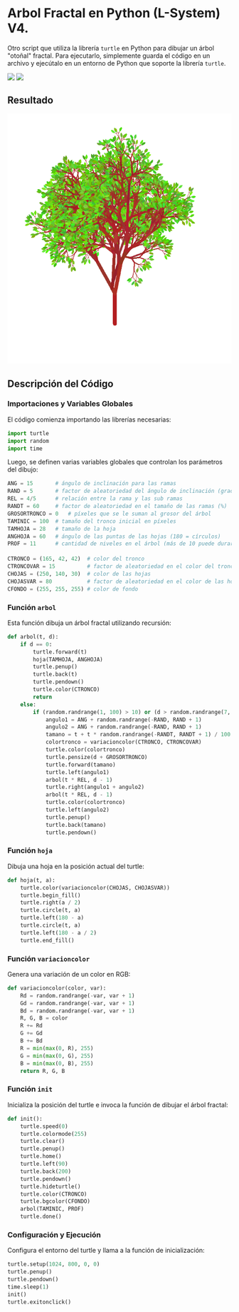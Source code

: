 # Arbol Fractal en Python (L-System) V4.

Otro script que utiliza la librería `turtle` en Python para dibujar un árbol "otoñal" fractal. 
Para ejecutarlo, simplemente guarda el código en un archivo y ejecútalo en un entorno de Python que soporte la librería `turtle`.

<span><img src="https://img.shields.io/badge/Python-FFD43B?style=for-the-badge&logo=python&logoColor=blue"/></span>
<span><img src="https://img.shields.io/badge/VSCode-0078D4?style=for-the-badge&logo=visual%20studio%20code&logoColor=white"/></span>

## Resultado
<img src="https://github.com/VintaBytes/Arbol-fractal-con-Python-v3/blob/main/lsystem-22.png?raw=true" width="640px">

## Descripción del Código

### Importaciones y Variables Globales

El código comienza importando las librerías necesarias:
```python
import turtle
import random
import time
```
Luego, se definen varias variables globales que controlan los parámetros del dibujo:
```python
ANG = 15       # ángulo de inclinación para las ramas
RAND = 5       # factor de aleatoriedad del ángulo de inclinación (grados)
REL = 4/5      # relación entre la rama y las sub ramas
RANDT = 60     # factor de aleatoriedad en el tamaño de las ramas (%)
GROSORTRONCO = 0   # píxeles que se le suman al grosor del árbol
TAMINIC = 100  # tamaño del tronco inicial en píxeles
TAMHOJA = 28   # tamaño de la hoja
ANGHOJA = 60   # ángulo de las puntas de las hojas (180 = círculos)
PROF = 11      # cantidad de niveles en el árbol (más de 10 puede durar mucho dibujándose)

CTRONCO = (165, 42, 42)  # color del tronco
CTRONCOVAR = 15          # factor de aleatoriedad en el color del tronco
CHOJAS = (250, 140, 30)  # color de las hojas
CHOJASVAR = 80           # factor de aleatoriedad en el color de las hojas
CFONDO = (255, 255, 255) # color de fondo
```

### Función `arbol`

Esta función dibuja un árbol fractal utilizando recursión:
```python
def arbol(t, d):
    if d == 0:
        turtle.forward(t)
        hoja(TAMHOJA, ANGHOJA)
        turtle.penup()
        turtle.back(t)
        turtle.pendown()
        turtle.color(CTRONCO)
        return
    else:
        if (random.randrange(1, 100) > 10) or (d > random.randrange(7, PROF)):
            angulo1 = ANG + random.randrange(-RAND, RAND + 1)
            angulo2 = ANG + random.randrange(-RAND, RAND + 1)
            tamano = t + t * random.randrange(-RANDT, RANDT + 1) / 100
            colortronco = variacioncolor(CTRONCO, CTRONCOVAR)
            turtle.color(colortronco)
            turtle.pensize(d + GROSORTRONCO)
            turtle.forward(tamano)
            turtle.left(angulo1)
            arbol(t * REL, d - 1)
            turtle.right(angulo1 + angulo2)
            arbol(t * REL, d - 1)
            turtle.color(colortronco)
            turtle.left(angulo2)
            turtle.penup()
            turtle.back(tamano)
            turtle.pendown()
```

### Función `hoja`

Dibuja una hoja en la posición actual del turtle:
```python
def hoja(t, a):
    turtle.color(variacioncolor(CHOJAS, CHOJASVAR))
    turtle.begin_fill()
    turtle.right(a / 2)
    turtle.circle(t, a)
    turtle.left(180 - a)
    turtle.circle(t, a)
    turtle.left(180 - a / 2)
    turtle.end_fill()
```

### Función `variacioncolor`

Genera una variación de un color en RGB:
```python
def variacioncolor(color, var):
    Rd = random.randrange(-var, var + 1)
    Gd = random.randrange(-var, var + 1)
    Bd = random.randrange(-var, var + 1)
    R, G, B = color
    R += Rd
    G += Gd
    B += Bd
    R = min(max(0, R), 255)
    G = min(max(0, G), 255)
    B = min(max(0, B), 255)
    return R, G, B
```

### Función `init`

Inicializa la posición del turtle e invoca la función de dibujar el árbol fractal:
```python
def init():
    turtle.speed(0)
    turtle.colormode(255)
    turtle.clear()
    turtle.penup()
    turtle.home()
    turtle.left(90)
    turtle.back(200)
    turtle.pendown()
    turtle.hideturtle()
    turtle.color(CTRONCO)
    turtle.bgcolor(CFONDO)
    arbol(TAMINIC, PROF)
    turtle.done()
```

### Configuración y Ejecución

Configura el entorno del turtle y llama a la función de inicialización:
```python
turtle.setup(1024, 800, 0, 0)
turtle.penup()
turtle.pendown()
time.sleep(1)          
init()
turtle.exitonclick()
```

